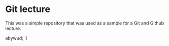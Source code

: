 # Git lecture

This was a simple repository that was used as a sample for a Git and Github lecture.

abywud; `i